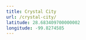```yaml
---
title: Crystal City
url: /crystal-city/
latitude: 28.683409700000002
longitude: -99.8274585
---
```


